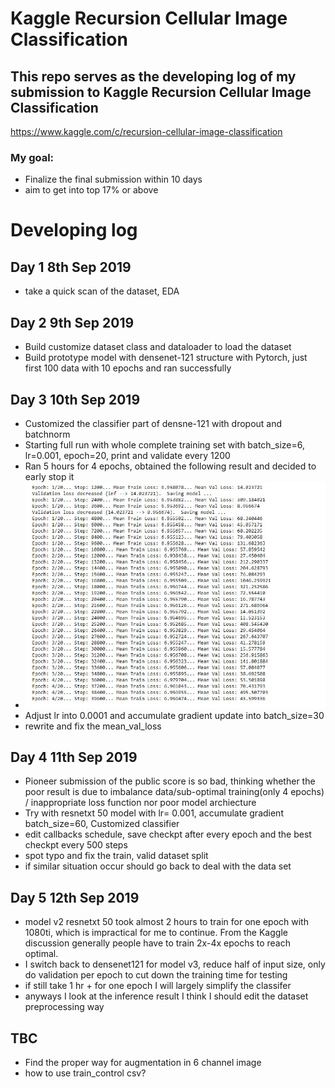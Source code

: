 # Kaggle Recursion Cellular Image Classification
## This repo serves as the developing log of my submission to Kaggle Recursion Cellular Image Classification
https://www.kaggle.com/c/recursion-cellular-image-classification

### My goal:
- Finalize the final submission within 10 days
- aim to get into top 17% or above

# Developing log
## Day 1 8th Sep 2019
- take a quick scan of the dataset, EDA

## Day 2 9th Sep 2019
- Build customize dataset class and dataloader to load the dataset
- Build prototype model with densenet-121 structure with Pytorch, just first 100 data with 10 epochs and ran successfully

## Day 3 10th Sep 2019
- Customized the classifier part of densne-121 with dropout and batchnorm
- Starting full run with whole complete training set with batch_size=6, lr=0.001, epoch=20, print and validate every 1200
- Ran 5 hours for 4 epochs, obtained the following result and decided to early stop it <br/>
- ![v1](https://github.com/fiyero/RCIC_kaggle/blob/master/1st_run.JPG)<br/>
- Adjust lr into 0.0001 and accumulate gradient update into batch_size=30
- rewrite and fix the mean_val_loss

## Day 4 11th Sep 2019
- Pioneer submission of the public score is so bad, thinking whether the poor result is due to imbalance data/sub-optimal training(only 4 epochs) / inappropriate loss function nor poor model archiecture
- Try with resnetxt 50 model with lr= 0.001, accumulate gradient batch_size=60, Customized classifier
- edit callbacks schedule, save checkpt after every epoch and the best checkpt every 500 steps
- spot typo and fix the train, valid dataset split
- if similar situation occur should go back to deal with the data set

## Day 5 12th Sep 2019
- model v2 resnetxt 50 took almost 2 hours to train for one epoch with 1080ti, which is impractical for me to continue. From the Kaggle discussion generally people have to train 2x-4x epochs to reach optimal. 
- I switch back to densenet121 for model v3, reduce half of input size, only do validation per epoch to cut down the training time for testing
- if still take 1 hr + for one epoch I will largely simplify the classifer 
- anyways I look at the inference result I think I should edit the dataset preprocessing way 

## TBC
- Find the proper way for augmentation in 6 channel image
- how to use train_control csv?
